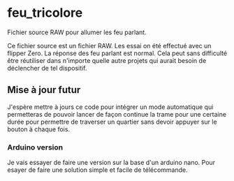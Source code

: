 # feu_tricolore
Fichier source RAW pour allumer les feu parlant. 

Ce fichier source est un fichier RAW. Les essai on été effectué avec un flipper Zero. La réponse des feu parlant est normal. 
Cela peut sans difficulté être réutiliser dans n'importe quelle autre projets qui aurait besoin de déclencher de tel dispositif.



## Mise à jour futur 

J'espère mettre à jours ce code pour intégrer un mode automatique qui permetteras de pouvoir lancer de façon continue la trame pour une certaine durée pour permettre de traverser un quartier sans devoir appuyer sur le bouton à chaque fois. 


### Arduino version 
Je vais essayer de faire une version sur la base d'un arduino nano. Pour esayer de faire une solution simple et facile de télécommande. 
